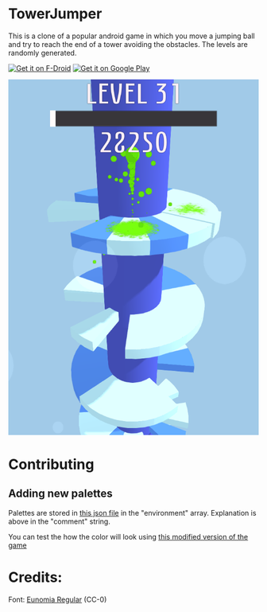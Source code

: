 # TowerJumper

This is a clone of a popular android game in which you move a jumping ball and try to reach the end of a tower avoiding the obstacles. The levels are randomly generated.

[<img src="https://f-droid.org/badge/get-it-on.png"
     alt="Get it on F-Droid"
     height="90">](https://f-droid.org/packages/org.pipoypipagames.towerjumper/)
[<img src="https://play.google.com/intl/en_us/badges/images/generic/en-play-badge.png"
     alt="Get it on Google Play"
     height="90">](https://play.google.com/store/apps/details?id=org.pipoypipagames.towerjumper)

![](Pictures/img1.png)

# Contributing 

## Adding new palettes

Palettes are stored in [this json file](https://github.com/Dariasteam/TowerJumper/blob/PaletteGenerator/palette.json) in the "environment" array.
Explanation is above in the "comment" string.

You can test the how the color will look using [this modified version of the game](https://github.com/Dariasteam/TowerJumper/issues/24#issuecomment-452265840)


# Credits:
Font: [Eunomia Regular](https://www.google.com/search?hl=es&q=eunomia%20regular) (CC-0)
